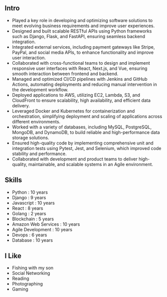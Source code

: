 ## Intro

- Played a key role in developing and optimizing software solutions to meet evolving business requirements and improve user experiences.
- Designed and built scalable RESTful APIs using Python frameworks such as Django, Flask, and FastAPI, ensuring seamless backend integration.
- Integrated external services, including payment gateways like Stripe, PayPal, and social media APIs, to enhance functionality and improve user interaction.
- Collaborated with cross-functional teams to design and implement responsive user interfaces with React, Next.js, and Vue, ensuring smooth interaction between frontend and backend.
- Managed and optimized CI/CD pipelines with Jenkins and GitHub Actions, automating deployments and reducing manual intervention in the development workflow.
- Deployed applications to AWS, utilizing EC2, Lambda, S3, and CloudFront to ensure scalability, high availability, and efficient data delivery.
- Leveraged Docker and Kubernetes for containerization and orchestration, simplifying deployment and scaling of applications across different environments.
- Worked with a variety of databases, including MySQL, PostgreSQL, MongoDB, and DynamoDB, to build reliable and high-performance data storage solutions.
- Ensured high-quality code by implementing comprehensive unit and integration tests using Pytest, Jest, and Selenium, which improved code stability and performance.
- Collaborated with development and product teams to deliver high-quality, maintainable, and scalable systems in an Agile environment.

## Skills

- Python : 10 years
- Django : 9 years
- Javascript : 10 years
- React : 8 years
- Golang : 2 years
- Blockchain : 5 years
- Amazon Web Services : 10 years
- Agile Development : 10 years
- Devops : 6 years
- Database : 10 years

## I Like

- Fishing with my son
- Social Networking
- Reading
- Photographing
- Gaming